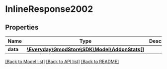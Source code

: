 # InlineResponse2002

## Properties
Name | Type | Description | Notes
------------ | ------------- | ------------- | -------------
**data** | [**\Everyday\GmodStore\SDK\Model\AddonStats[]**](AddonStats.md) |  | [optional] 

[[Back to Model list]](../../README.md#documentation-for-models) [[Back to API list]](../../README.md#documentation-for-api-endpoints) [[Back to README]](../../README.md)

